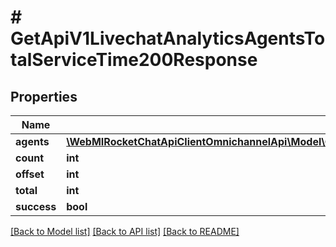 # # GetApiV1LivechatAnalyticsAgentsTotalServiceTime200Response

## Properties

Name | Type | Description | Notes
------------ | ------------- | ------------- | -------------
**agents** | [**\WebMIRocketChatApiClientOmnichannelApi\Model\GetApiV1LivechatAnalyticsAgentsTotalServiceTime200ResponseAgentsInner[]**](GetApiV1LivechatAnalyticsAgentsTotalServiceTime200ResponseAgentsInner.md) |  | [optional]
**count** | **int** |  | [optional]
**offset** | **int** |  | [optional]
**total** | **int** |  | [optional]
**success** | **bool** |  | [optional]

[[Back to Model list]](../../README.md#models) [[Back to API list]](../../README.md#endpoints) [[Back to README]](../../README.md)
